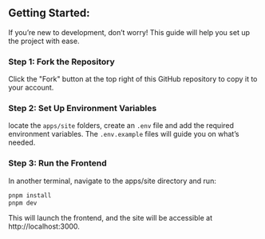 ## **Getting Started:**

If you’re new to development, don’t worry! This guide will help you set up the project with ease.

### Step 1: Fork the Repository
Click the "Fork" button at the top right of this GitHub repository to copy it to your account.

### Step 2: Set Up Environment Variables
locate the `apps/site` folders, create an `.env` file and add the required environment variables. The `.env.example` files will guide you on what’s needed.

### Step 3: Run the Frontend
In another terminal, navigate to the apps/site directory and run:

```bash
pnpm install
pnpm dev
```
This will launch the frontend, and the site will be accessible at http://localhost:3000.
